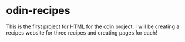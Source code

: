 # odin-recipes
This is the first project for HTML for the odin project. 
I will be creating a recipes website for three recipes and creating pages for each!
